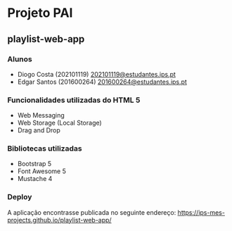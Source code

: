 # Projeto PAI

## playlist-web-app

### Alunos

- Diogo Costa (202101119) <202101119@estudantes.ips.pt>
- Edgar Santos (201600264) <201600264@estudantes.ips.pt>

### Funcionalidades utilizadas do HTML 5

- Web Messaging
- Web Storage (Local Storage)
- Drag and Drop

### Bibliotecas utilizadas

- Bootstrap 5
- Font Awesome 5
- Mustache 4

### Deploy

A aplicação encontrasse publicada no seguinte endereço: <https://ips-mes-projects.github.io/playlist-web-app/>
